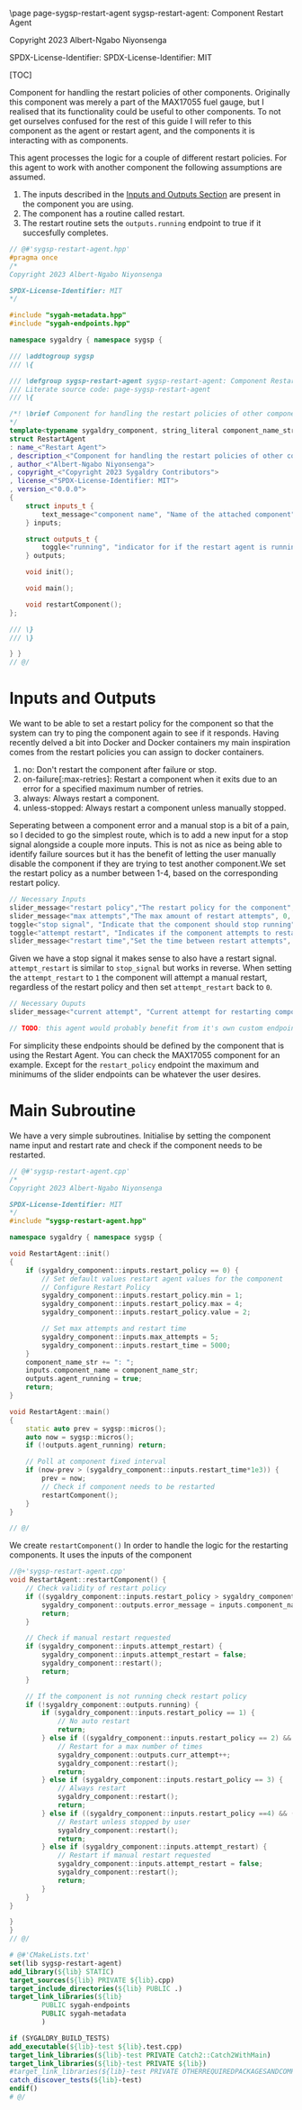 \page page-sygsp-restart-agent sygsp-restart-agent: Component Restart Agent

Copyright 2023 Albert-Ngabo Niyonsenga

SPDX-License-Identifier: SPDX-License-Identifier: MIT

[TOC]

Component for handling the restart policies of other components. Originally this component was merely a part of the MAX17055 fuel gauge, but I realised that its functionality could be useful to other components. To not get ourselves confused for the rest of this guide I will refer to this component as the agent or restart agent, and the components it is interacting with as components.

This agent processes the logic for a couple of different restart policies. For this agent to work with another component the following assumptions are assumed.
1. The inputs described in the [Inputs and Outputs Section](#inputs-and-outputs) are present in the component you are using.
2. The component has a routine called restart. 
3. The restart routine sets the `outputs.running` endpoint to true if it succesfully completes.

```cpp
// @#'sygsp-restart-agent.hpp'
#pragma once
/*
Copyright 2023 Albert-Ngabo Niyonsenga

SPDX-License-Identifier: MIT
*/

#include "sygah-metadata.hpp"
#include "sygah-endpoints.hpp"

namespace sygaldry { namespace sygsp {

/// \addtogroup sygsp
/// \{

/// \defgroup sygsp-restart-agent sygsp-restart-agent: Component Restart Agent
/// Literate source code: page-sygsp-restart-agent
/// \{

/*! \brief Component for handling the restart policies of other components
*/
template<typename sygaldry_component, string_literal component_name_str>
struct RestartAgent
: name_<"Restart Agent">
, description_<"Component for handling the restart policies of other components">
, author_<"Albert-Ngabo Niyonsenga">
, copyright_<"Copyright 2023 Sygaldry Contributors">
, license_<"SPDX-License-Identifier: MIT">
, version_<"0.0.0">
{
    struct inputs_t {
        text_message<"component name", "Name of the attached component"> component_name
    } inputs;

    struct outputs_t {
        toggle<"running", "indicator for if the restart agent is running"> agent_running;
    } outputs;

    void init();

    void main();

    void restartComponent();
};

/// \}
/// \}

} }
// @/
```

# Inputs and Outputs
We want to be able to set a restart policy for the component so that the system can try to ping the component again to see if it responds. Having recently delved a bit into Docker and Docker containers my main inspiration comes from the restart policies you can assign to docker containers.

1. no: Don't restart the component after failure or stop.
2. on-failure[:max-retries]: Restart a component when it exits due to an error for a specified maximum number of retries.
3. always: Always restart a component.
4. unless-stopped: Always restart a component unless manually stopped.

Seperating between a component error and a manual stop is a bit of a pain, so I decided to go the simplest route, which is to add a new input for a stop signal alongside a couple more inputs. This is not as nice as being able to identify failure sources but it has the benefit of letting the user manually disable the component if they are trying to test another component.We set the restart policy as a number between 1-4, based on the corresponding restart policy. 

```cpp
// Necessary Inputs
slider_message<"restart policy","The restart policy for the component", 1, 4, 1, tag_session_data> restart_policy;
slider_message<"max attempts","The max amount of restart attempts", 0, 10, 0, tag_session_data> max_attempts;
toggle<"stop signal", "Indicate that the component should stop running", 0, tag_session_data> stop_signal;
toggle<"attempt restart", "Indicates if the component attempts to restart when it failed."> attempt_restart;
slider_message<"restart time","Set the time between restart attempts", 5000, 30000, 5000, tag_session_data> restart_time;
```
Given we have a stop signal it makes sense to also have a restart signal. `attempt_restart` is similar to `stop_signal` but works in reverse. When setting the `attempt_restart` to `1` the component will attempt a manual restart, regardless of the restart policy and then set `attempt_restart` back to `0`.

```cpp
// Necessary Ouputs
slider_message<"current attempt", "Current attempt for restarting component"> curr_attempt;

// TODO: this agent would probably benefit from it's own custom endpoints, that MIGHT (doing a lot of heavy lifting here) make it would be possible then to just check for the enpoint in the component that is the type I'm expecting rather than have the name have to be identical
```

For simplicity these endpoints should be defined by the component that is using the Restart Agent. You can check the MAX17055 component for an example. Except for the `restart_policy` endpoint the maximum and minimums of the slider endpoints can be whatever the user desires.

# Main Subroutine

We have a very simple subroutines. Initialise by setting the component name input and restart rate and check if the component needs to be restarted.

```cpp
// @#'sygsp-restart-agent.cpp'
/*
Copyright 2023 Albert-Ngabo Niyonsenga

SPDX-License-Identifier: MIT
*/
#include "sygsp-restart-agent.hpp"

namespace sygaldry { namespace sygsp {

void RestartAgent::init()
{
    if (sygaldry_component::inputs.restart_policy == 0) {
        // Set default values restart agent values for the component
        // Configure Restart Policy
        sygaldry_component::inputs.restart_policy.min = 1;
        sygaldry_component::inputs.restart_policy.max = 4;
        sygaldry_component::inputs.restart_policy.value = 2; 

        // Set max attempts and restart time
        sygaldry_component::inputs.max_attempts = 5;
        sygaldry_component::inputs.restart_time = 5000;
    }
    component_name_str += ": ";
    inputs.component_name = component_name_str;
    outputs.agent_running = true;
    return;
}

void RestartAgent::main()
{
    static auto prev = sygsp::micros();
    auto now = sygsp::micros();
    if (!outputs.agent_running) return;

    // Poll at component fixed interval
    if (now-prev > (sygaldry_component::inputs.restart_time*1e3)) {
        prev = now;
        // Check if component needs to be restarted
        restartComponent();
    }
}

// @/
```

We create `restartComponent()` In order to handle the logic for the restarting components. It uses the inputs of the component

```cpp
//@+'sygsp-restart-agent.cpp'
void RestartAgent::restartComponent() {
    // Check validity of restart policy
    if ((sygaldry_component::inputs.restart_policy > sygaldry_component::inputs.restart_policy.max) || (sygaldry_component::inputs.restart_policy < sygaldry_component::inputs.restart_policy.min)) {
        sygaldry_component::outputs.error_message = inputs.component_name + ": Invalid restart policy set";
        return;
    }

    // Check if manual restart requested
    if (sygaldry_component::inputs.attempt_restart) {
        sygaldry_component::inputs.attempt_restart = false;
        sygaldry_component::restart();
        return;
    }

    // If the component is not running check restart policy
    if (!sygaldry_component::outputs.running) {
        if (sygaldry_component::inputs.restart_policy == 1) {    
            // No auto restart
            return;
        } else if ((sygaldry_component::inputs.restart_policy == 2) && (sygaldry_component::outputs.curr_attempt < sygaldry_component::inputs.max_attempts)) {
            // Restart for a max number of times
            sygaldry_component::outputs.curr_attempt++;
            sygaldry_component::restart();
            return;
        } else if (sygaldry_component::inputs.restart_policy == 3) {
            // Always restart
            sygaldry_component::restart();
            return;
        } else if ((sygaldry_component::inputs.restart_policy ==4) && (!sygaldry_component::inputs.stop_signal)) {
            // Restart unless stopped by user
            sygaldry_component::restart();
            return;
        } else if (sygaldry_component::inputs.attempt_restart) {
            // Restart if manual restart requested
            sygaldry_component::inputs.attempt_restart = false;
            sygaldry_component::restart();
            return;
        }
    }
}

} 
}
// @/
```

```cmake
# @#'CMakeLists.txt'
set(lib sygsp-restart-agent)
add_library(${lib} STATIC)
target_sources(${lib} PRIVATE ${lib}.cpp)
target_include_directories(${lib} PUBLIC .)
target_link_libraries(${lib}
        PUBLIC sygah-endpoints
        PUBLIC sygah-metadata
        )

if (SYGALDRY_BUILD_TESTS)
add_executable(${lib}-test ${lib}.test.cpp)
target_link_libraries(${lib}-test PRIVATE Catch2::Catch2WithMain)
target_link_libraries(${lib}-test PRIVATE ${lib})
#target_link_libraries(${lib}-test PRIVATE OTHERREQUIREDPACKAGESANDCOMPONENTSHERE)
catch_discover_tests(${lib}-test)
endif()
# @/
```

